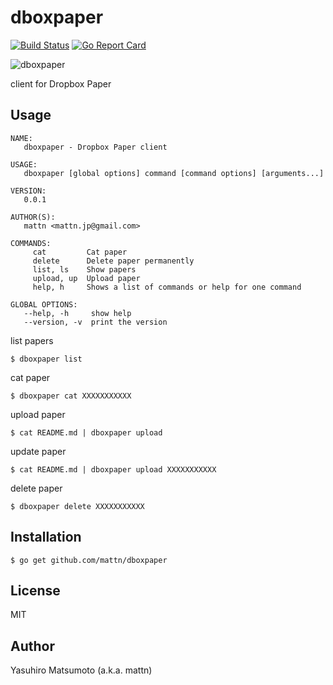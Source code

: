 # dboxpaper

[![Build Status](https://travis-ci.org/mattn/dboxpaper.png?branch=master)](https://travis-ci.org/mattn/dboxpaper)
[![Go Report Card](https://goreportcard.com/badge/github.com/mattn/dboxpaper)](https://goreportcard.com/report/github.com/mattn/dboxpaper)

![dboxpaper](https://raw.githubusercontent.com/mattn/dboxpaper/master/dboxpaper-logo256.png)

client for Dropbox Paper

## Usage

```
NAME:
   dboxpaper - Dropbox Paper client

USAGE:
   dboxpaper [global options] command [command options] [arguments...]
   
VERSION:
   0.0.1
   
AUTHOR(S):
   mattn <mattn.jp@gmail.com> 
   
COMMANDS:
     cat         Cat paper
     delete      Delete paper permanently
     list, ls    Show papers
     upload, up  Upload paper
     help, h     Shows a list of commands or help for one command

GLOBAL OPTIONS:
   --help, -h     show help
   --version, -v  print the version
```

list papers

```
$ dboxpaper list
```

cat paper

```
$ dboxpaper cat XXXXXXXXXXX
```

upload paper

```
$ cat README.md | dboxpaper upload
```

update paper

```
$ cat README.md | dboxpaper upload XXXXXXXXXXX
```

delete paper

```
$ dboxpaper delete XXXXXXXXXXX
```

## Installation

```
$ go get github.com/mattn/dboxpaper
```

## License

MIT

## Author

Yasuhiro Matsumoto (a.k.a. mattn)

